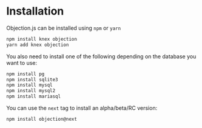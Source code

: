 # Installation

Objection.js can be installed using `npm` or `yarn`

```bash
npm install knex objection
yarn add knex objection
```

You also need to install one of the following depending on the database you want to use:

```bash
npm install pg
npm install sqlite3
npm install mysql
npm install mysql2
npm install mariasql
```

You can use the `next` tag to install an alpha/beta/RC version:

```bash
npm install objection@next
```

